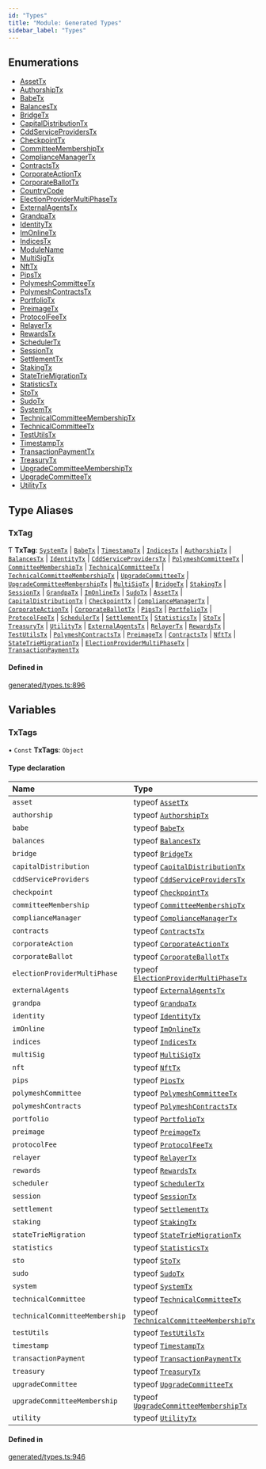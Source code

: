 ```yaml
---
id: "Types"
title: "Module: Generated Types"
sidebar_label: "Types"
---
```


## Enumerations

- [AssetTx](../../../enums/Generated/Types/AssetTx/AssetTx.md)
- [AuthorshipTx](../../../enums/Generated/Types/AuthorshipTx/AuthorshipTx.md)
- [BabeTx](../../../enums/Generated/Types/BabeTx/BabeTx.md)
- [BalancesTx](../../../enums/Generated/Types/BalancesTx/BalancesTx.md)
- [BridgeTx](../../../enums/Generated/Types/BridgeTx/BridgeTx.md)
- [CapitalDistributionTx](../../../enums/Generated/Types/CapitalDistributionTx/CapitalDistributionTx.md)
- [CddServiceProvidersTx](../../../enums/Generated/Types/CddServiceProvidersTx/CddServiceProvidersTx.md)
- [CheckpointTx](../../../enums/Generated/Types/CheckpointTx/CheckpointTx.md)
- [CommitteeMembershipTx](../../../enums/Generated/Types/CommitteeMembershipTx/CommitteeMembershipTx.md)
- [ComplianceManagerTx](../../../enums/Generated/Types/ComplianceManagerTx/ComplianceManagerTx.md)
- [ContractsTx](../../../enums/Generated/Types/ContractsTx/ContractsTx.md)
- [CorporateActionTx](../../../enums/Generated/Types/CorporateActionTx/CorporateActionTx.md)
- [CorporateBallotTx](../../../enums/Generated/Types/CorporateBallotTx/CorporateBallotTx.md)
- [CountryCode](../../../enums/Generated/Types/CountryCode/CountryCode.md)
- [ElectionProviderMultiPhaseTx](../../../enums/Generated/Types/ElectionProviderMultiPhaseTx/ElectionProviderMultiPhaseTx.md)
- [ExternalAgentsTx](../../../enums/Generated/Types/ExternalAgentsTx/ExternalAgentsTx.md)
- [GrandpaTx](../../../enums/Generated/Types/GrandpaTx/GrandpaTx.md)
- [IdentityTx](../../../enums/Generated/Types/IdentityTx/IdentityTx.md)
- [ImOnlineTx](../../../enums/Generated/Types/ImOnlineTx/ImOnlineTx.md)
- [IndicesTx](../../../enums/Generated/Types/IndicesTx/IndicesTx.md)
- [ModuleName](../../../enums/Generated/Types/ModuleName/ModuleName.md)
- [MultiSigTx](../../../enums/Generated/Types/MultiSigTx/MultiSigTx.md)
- [NftTx](../../../enums/Generated/Types/NftTx/NftTx.md)
- [PipsTx](../../../enums/Generated/Types/PipsTx/PipsTx.md)
- [PolymeshCommitteeTx](../../../enums/Generated/Types/PolymeshCommitteeTx/PolymeshCommitteeTx.md)
- [PolymeshContractsTx](../../../enums/Generated/Types/PolymeshContractsTx/PolymeshContractsTx.md)
- [PortfolioTx](../../../enums/Generated/Types/PortfolioTx/PortfolioTx.md)
- [PreimageTx](../../../enums/Generated/Types/PreimageTx/PreimageTx.md)
- [ProtocolFeeTx](../../../enums/Generated/Types/ProtocolFeeTx/ProtocolFeeTx.md)
- [RelayerTx](../../../enums/Generated/Types/RelayerTx/RelayerTx.md)
- [RewardsTx](../../../enums/Generated/Types/RewardsTx/RewardsTx.md)
- [SchedulerTx](../../../enums/Generated/Types/SchedulerTx/SchedulerTx.md)
- [SessionTx](../../../enums/Generated/Types/SessionTx/SessionTx.md)
- [SettlementTx](../../../enums/Generated/Types/SettlementTx/SettlementTx.md)
- [StakingTx](../../../enums/Generated/Types/StakingTx/StakingTx.md)
- [StateTrieMigrationTx](../../../enums/Generated/Types/StateTrieMigrationTx/StateTrieMigrationTx.md)
- [StatisticsTx](../../../enums/Generated/Types/StatisticsTx/StatisticsTx.md)
- [StoTx](../../../enums/Generated/Types/StoTx/StoTx.md)
- [SudoTx](../../../enums/Generated/Types/SudoTx/SudoTx.md)
- [SystemTx](../../../enums/Generated/Types/SystemTx/SystemTx.md)
- [TechnicalCommitteeMembershipTx](../../../enums/Generated/Types/TechnicalCommitteeMembershipTx/TechnicalCommitteeMembershipTx.md)
- [TechnicalCommitteeTx](../../../enums/Generated/Types/TechnicalCommitteeTx/TechnicalCommitteeTx.md)
- [TestUtilsTx](../../../enums/Generated/Types/TestUtilsTx/TestUtilsTx.md)
- [TimestampTx](../../../enums/Generated/Types/TimestampTx/TimestampTx.md)
- [TransactionPaymentTx](../../../enums/Generated/Types/TransactionPaymentTx/TransactionPaymentTx.md)
- [TreasuryTx](../../../enums/Generated/Types/TreasuryTx/TreasuryTx.md)
- [UpgradeCommitteeMembershipTx](../../../enums/Generated/Types/UpgradeCommitteeMembershipTx/UpgradeCommitteeMembershipTx.md)
- [UpgradeCommitteeTx](../../../enums/Generated/Types/UpgradeCommitteeTx/UpgradeCommitteeTx.md)
- [UtilityTx](../../../enums/Generated/Types/UtilityTx/UtilityTx.md)

## Type Aliases

### TxTag

Ƭ **TxTag**: [`SystemTx`](../../../enums/Generated/Types/SystemTx/SystemTx.md) \| [`BabeTx`](../../../enums/Generated/Types/BabeTx/BabeTx.md) \| [`TimestampTx`](../../../enums/Generated/Types/TimestampTx/TimestampTx.md) \| [`IndicesTx`](../../../enums/Generated/Types/IndicesTx/IndicesTx.md) \| [`AuthorshipTx`](../../../enums/Generated/Types/AuthorshipTx/AuthorshipTx.md) \| [`BalancesTx`](../../../enums/Generated/Types/BalancesTx/BalancesTx.md) \| [`IdentityTx`](../../../enums/Generated/Types/IdentityTx/IdentityTx.md) \| [`CddServiceProvidersTx`](../../../enums/Generated/Types/CddServiceProvidersTx/CddServiceProvidersTx.md) \| [`PolymeshCommitteeTx`](../../../enums/Generated/Types/PolymeshCommitteeTx/PolymeshCommitteeTx.md) \| [`CommitteeMembershipTx`](../../../enums/Generated/Types/CommitteeMembershipTx/CommitteeMembershipTx.md) \| [`TechnicalCommitteeTx`](../../../enums/Generated/Types/TechnicalCommitteeTx/TechnicalCommitteeTx.md) \| [`TechnicalCommitteeMembershipTx`](../../../enums/Generated/Types/TechnicalCommitteeMembershipTx/TechnicalCommitteeMembershipTx.md) \| [`UpgradeCommitteeTx`](../../../enums/Generated/Types/UpgradeCommitteeTx/UpgradeCommitteeTx.md) \| [`UpgradeCommitteeMembershipTx`](../../../enums/Generated/Types/UpgradeCommitteeMembershipTx/UpgradeCommitteeMembershipTx.md) \| [`MultiSigTx`](../../../enums/Generated/Types/MultiSigTx/MultiSigTx.md) \| [`BridgeTx`](../../../enums/Generated/Types/BridgeTx/BridgeTx.md) \| [`StakingTx`](../../../enums/Generated/Types/StakingTx/StakingTx.md) \| [`SessionTx`](../../../enums/Generated/Types/SessionTx/SessionTx.md) \| [`GrandpaTx`](../../../enums/Generated/Types/GrandpaTx/GrandpaTx.md) \| [`ImOnlineTx`](../../../enums/Generated/Types/ImOnlineTx/ImOnlineTx.md) \| [`SudoTx`](../../../enums/Generated/Types/SudoTx/SudoTx.md) \| [`AssetTx`](../../../enums/Generated/Types/AssetTx/AssetTx.md) \| [`CapitalDistributionTx`](../../../enums/Generated/Types/CapitalDistributionTx/CapitalDistributionTx.md) \| [`CheckpointTx`](../../../enums/Generated/Types/CheckpointTx/CheckpointTx.md) \| [`ComplianceManagerTx`](../../../enums/Generated/Types/ComplianceManagerTx/ComplianceManagerTx.md) \| [`CorporateActionTx`](../../../enums/Generated/Types/CorporateActionTx/CorporateActionTx.md) \| [`CorporateBallotTx`](../../../enums/Generated/Types/CorporateBallotTx/CorporateBallotTx.md) \| [`PipsTx`](../../../enums/Generated/Types/PipsTx/PipsTx.md) \| [`PortfolioTx`](../../../enums/Generated/Types/PortfolioTx/PortfolioTx.md) \| [`ProtocolFeeTx`](../../../enums/Generated/Types/ProtocolFeeTx/ProtocolFeeTx.md) \| [`SchedulerTx`](../../../enums/Generated/Types/SchedulerTx/SchedulerTx.md) \| [`SettlementTx`](../../../enums/Generated/Types/SettlementTx/SettlementTx.md) \| [`StatisticsTx`](../../../enums/Generated/Types/StatisticsTx/StatisticsTx.md) \| [`StoTx`](../../../enums/Generated/Types/StoTx/StoTx.md) \| [`TreasuryTx`](../../../enums/Generated/Types/TreasuryTx/TreasuryTx.md) \| [`UtilityTx`](../../../enums/Generated/Types/UtilityTx/UtilityTx.md) \| [`ExternalAgentsTx`](../../../enums/Generated/Types/ExternalAgentsTx/ExternalAgentsTx.md) \| [`RelayerTx`](../../../enums/Generated/Types/RelayerTx/RelayerTx.md) \| [`RewardsTx`](../../../enums/Generated/Types/RewardsTx/RewardsTx.md) \| [`TestUtilsTx`](../../../enums/Generated/Types/TestUtilsTx/TestUtilsTx.md) \| [`PolymeshContractsTx`](../../../enums/Generated/Types/PolymeshContractsTx/PolymeshContractsTx.md) \| [`PreimageTx`](../../../enums/Generated/Types/PreimageTx/PreimageTx.md) \| [`ContractsTx`](../../../enums/Generated/Types/ContractsTx/ContractsTx.md) \| [`NftTx`](../../../enums/Generated/Types/NftTx/NftTx.md) \| [`StateTrieMigrationTx`](../../../enums/Generated/Types/StateTrieMigrationTx/StateTrieMigrationTx.md) \| [`ElectionProviderMultiPhaseTx`](../../../enums/Generated/Types/ElectionProviderMultiPhaseTx/ElectionProviderMultiPhaseTx.md) \| [`TransactionPaymentTx`](../../../enums/Generated/Types/TransactionPaymentTx/TransactionPaymentTx.md)

#### Defined in

[generated/types.ts:896](https://github.com/PolymeshAssociation/polymesh-sdk/blob/995f17653/src/generated/types.ts#L896)

## Variables

### TxTags

• `Const` **TxTags**: `Object`

#### Type declaration

| Name | Type |
| :------ | :------ |
| `asset` | typeof [`AssetTx`](../../../enums/Generated/Types/AssetTx/AssetTx.md) |
| `authorship` | typeof [`AuthorshipTx`](../../../enums/Generated/Types/AuthorshipTx/AuthorshipTx.md) |
| `babe` | typeof [`BabeTx`](../../../enums/Generated/Types/BabeTx/BabeTx.md) |
| `balances` | typeof [`BalancesTx`](../../../enums/Generated/Types/BalancesTx/BalancesTx.md) |
| `bridge` | typeof [`BridgeTx`](../../../enums/Generated/Types/BridgeTx/BridgeTx.md) |
| `capitalDistribution` | typeof [`CapitalDistributionTx`](../../../enums/Generated/Types/CapitalDistributionTx/CapitalDistributionTx.md) |
| `cddServiceProviders` | typeof [`CddServiceProvidersTx`](../../../enums/Generated/Types/CddServiceProvidersTx/CddServiceProvidersTx.md) |
| `checkpoint` | typeof [`CheckpointTx`](../../../enums/Generated/Types/CheckpointTx/CheckpointTx.md) |
| `committeeMembership` | typeof [`CommitteeMembershipTx`](../../../enums/Generated/Types/CommitteeMembershipTx/CommitteeMembershipTx.md) |
| `complianceManager` | typeof [`ComplianceManagerTx`](../../../enums/Generated/Types/ComplianceManagerTx/ComplianceManagerTx.md) |
| `contracts` | typeof [`ContractsTx`](../../../enums/Generated/Types/ContractsTx/ContractsTx.md) |
| `corporateAction` | typeof [`CorporateActionTx`](../../../enums/Generated/Types/CorporateActionTx/CorporateActionTx.md) |
| `corporateBallot` | typeof [`CorporateBallotTx`](../../../enums/Generated/Types/CorporateBallotTx/CorporateBallotTx.md) |
| `electionProviderMultiPhase` | typeof [`ElectionProviderMultiPhaseTx`](../../../enums/Generated/Types/ElectionProviderMultiPhaseTx/ElectionProviderMultiPhaseTx.md) |
| `externalAgents` | typeof [`ExternalAgentsTx`](../../../enums/Generated/Types/ExternalAgentsTx/ExternalAgentsTx.md) |
| `grandpa` | typeof [`GrandpaTx`](../../../enums/Generated/Types/GrandpaTx/GrandpaTx.md) |
| `identity` | typeof [`IdentityTx`](../../../enums/Generated/Types/IdentityTx/IdentityTx.md) |
| `imOnline` | typeof [`ImOnlineTx`](../../../enums/Generated/Types/ImOnlineTx/ImOnlineTx.md) |
| `indices` | typeof [`IndicesTx`](../../../enums/Generated/Types/IndicesTx/IndicesTx.md) |
| `multiSig` | typeof [`MultiSigTx`](../../../enums/Generated/Types/MultiSigTx/MultiSigTx.md) |
| `nft` | typeof [`NftTx`](../../../enums/Generated/Types/NftTx/NftTx.md) |
| `pips` | typeof [`PipsTx`](../../../enums/Generated/Types/PipsTx/PipsTx.md) |
| `polymeshCommittee` | typeof [`PolymeshCommitteeTx`](../../../enums/Generated/Types/PolymeshCommitteeTx/PolymeshCommitteeTx.md) |
| `polymeshContracts` | typeof [`PolymeshContractsTx`](../../../enums/Generated/Types/PolymeshContractsTx/PolymeshContractsTx.md) |
| `portfolio` | typeof [`PortfolioTx`](../../../enums/Generated/Types/PortfolioTx/PortfolioTx.md) |
| `preimage` | typeof [`PreimageTx`](../../../enums/Generated/Types/PreimageTx/PreimageTx.md) |
| `protocolFee` | typeof [`ProtocolFeeTx`](../../../enums/Generated/Types/ProtocolFeeTx/ProtocolFeeTx.md) |
| `relayer` | typeof [`RelayerTx`](../../../enums/Generated/Types/RelayerTx/RelayerTx.md) |
| `rewards` | typeof [`RewardsTx`](../../../enums/Generated/Types/RewardsTx/RewardsTx.md) |
| `scheduler` | typeof [`SchedulerTx`](../../../enums/Generated/Types/SchedulerTx/SchedulerTx.md) |
| `session` | typeof [`SessionTx`](../../../enums/Generated/Types/SessionTx/SessionTx.md) |
| `settlement` | typeof [`SettlementTx`](../../../enums/Generated/Types/SettlementTx/SettlementTx.md) |
| `staking` | typeof [`StakingTx`](../../../enums/Generated/Types/StakingTx/StakingTx.md) |
| `stateTrieMigration` | typeof [`StateTrieMigrationTx`](../../../enums/Generated/Types/StateTrieMigrationTx/StateTrieMigrationTx.md) |
| `statistics` | typeof [`StatisticsTx`](../../../enums/Generated/Types/StatisticsTx/StatisticsTx.md) |
| `sto` | typeof [`StoTx`](../../../enums/Generated/Types/StoTx/StoTx.md) |
| `sudo` | typeof [`SudoTx`](../../../enums/Generated/Types/SudoTx/SudoTx.md) |
| `system` | typeof [`SystemTx`](../../../enums/Generated/Types/SystemTx/SystemTx.md) |
| `technicalCommittee` | typeof [`TechnicalCommitteeTx`](../../../enums/Generated/Types/TechnicalCommitteeTx/TechnicalCommitteeTx.md) |
| `technicalCommitteeMembership` | typeof [`TechnicalCommitteeMembershipTx`](../../../enums/Generated/Types/TechnicalCommitteeMembershipTx/TechnicalCommitteeMembershipTx.md) |
| `testUtils` | typeof [`TestUtilsTx`](../../../enums/Generated/Types/TestUtilsTx/TestUtilsTx.md) |
| `timestamp` | typeof [`TimestampTx`](../../../enums/Generated/Types/TimestampTx/TimestampTx.md) |
| `transactionPayment` | typeof [`TransactionPaymentTx`](../../../enums/Generated/Types/TransactionPaymentTx/TransactionPaymentTx.md) |
| `treasury` | typeof [`TreasuryTx`](../../../enums/Generated/Types/TreasuryTx/TreasuryTx.md) |
| `upgradeCommittee` | typeof [`UpgradeCommitteeTx`](../../../enums/Generated/Types/UpgradeCommitteeTx/UpgradeCommitteeTx.md) |
| `upgradeCommitteeMembership` | typeof [`UpgradeCommitteeMembershipTx`](../../../enums/Generated/Types/UpgradeCommitteeMembershipTx/UpgradeCommitteeMembershipTx.md) |
| `utility` | typeof [`UtilityTx`](../../../enums/Generated/Types/UtilityTx/UtilityTx.md) |

#### Defined in

[generated/types.ts:946](https://github.com/PolymeshAssociation/polymesh-sdk/blob/995f17653/src/generated/types.ts#L946)
